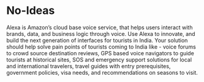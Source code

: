 # No-Ideas
Alexa is Amazon’s cloud base voice service, that helps users interact with brands, data, and business logic through voice. Use Alexa to innovate, and build the next generation of interfaces for tourists in India. Your solution should help solve pain points of tourists coming to India like - voice forums to crowd source destination reviews, GPS based voice navigators to guide tourists at historical sites, SOS and emergency support solutions for local and international travelers, travel guides with entry prerequisites, government policies, visa needs, and recommendations on seasons to visit.
